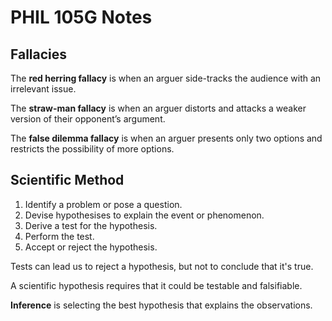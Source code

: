 # PHIL 105G Notes

## Fallacies
The **red herring fallacy** is when an arguer side-tracks the audience with an irrelevant issue.

The **straw-man fallacy** is when an arguer distorts and attacks a weaker version of their opponent’s argument.

The **false dilemma fallacy** is when an arguer presents only two options and restricts the possibility of more options.


## Scientific Method
1. Identify a problem or pose a question.
2. Devise hypothesises to explain the event or phenomenon.
3. Derive a test for the hypothesis.
4. Perform the test.
5. Accept or reject the hypothesis.

Tests can lead us to reject a hypothesis, but not to conclude that it's true.

A scientific hypothesis requires that it could be testable and falsifiable.

**Inference** is selecting the best hypothesis that explains the observations.
